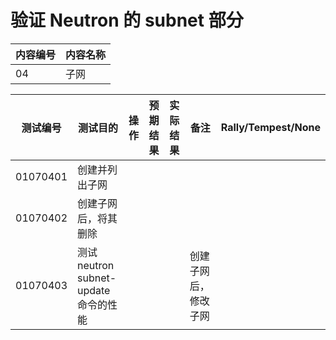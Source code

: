 # 验证 Neutron 的 subnet 部分

|内容编号|内容名称|
|--------|--------|
|04|子网|


|测试编号|测试目的|操作|预期结果|实际结果|备注|Rally/Tempest/None|
|--------|--------|----|--------|--------|----|------------------|
|01070401|创建并列出子网||||||
|01070402|创建子网后，将其删除||||||
|01070403|测试 neutron subnet-update 命令的性能||||创建子网后，修改子网||
